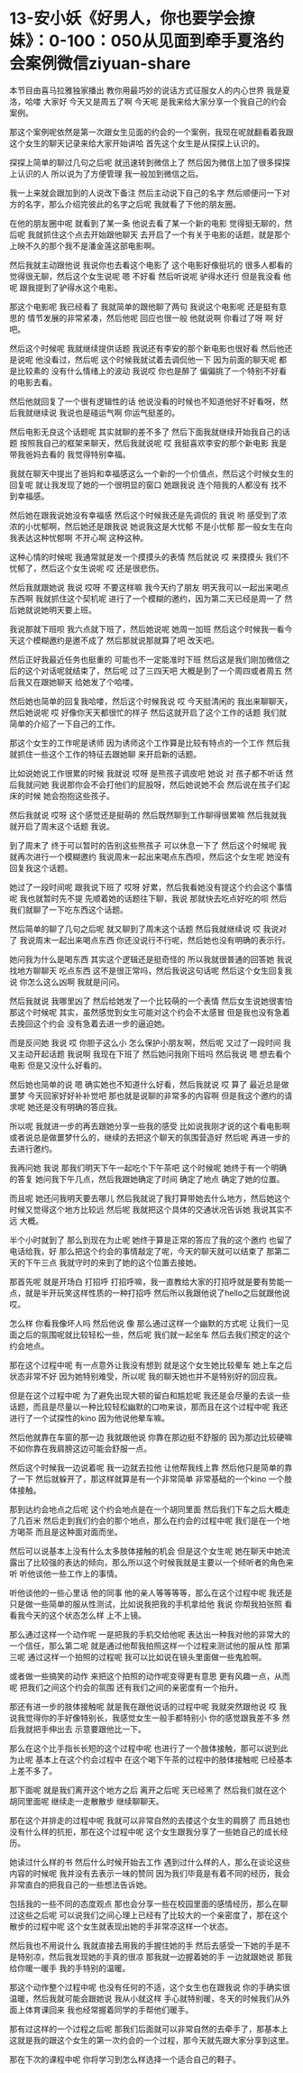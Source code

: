 # 13-安小妖《好男人，你也要学会撩妹》：0-100：050从见面到牵手夏洛约会案例微信ziyuan-share

本节目由喜马拉雅独家播出 教你用最巧妙的说话方式征服女人的内心世界 我是夏洛，哈喽 大家好 今天又是周五了啊 今天呢 是我来给大家分享一个我自己的约会案例。

那这个案例呢依然是第一次跟女生见面的约会的一个案例，我现在呢就翻看着我跟这个女生的聊天记录来给大家开始讲哈 首先这个女生是从探探上认识的。

探探上简单的聊过几句之后呢 就迅速转到微信上了 然后因为微信上加了很多探探上认识的人 所以说为了方便管理 我一般加到微信之后。

我一上来就会跟加到的人说改下备注 然后主动说下自己的名字 然后顺便问一下对方的名字，那么介绍完彼此的名字之后呢 我就看了下他的朋友圈。

在他的朋友圈中呢 就看到了某一条 他说去看了某一个新的电影 觉得挺无聊的，然后呢 我就抓住这个点去开始跟他聊天 去开启了一个有关于电影的话题，就是那个上映不久的那个我不是潘金莲这部电影啊。

然后我就主动跟他说 我说你也去看这个电影了 这个电影好像挺坑的 很多人都看的觉得很无聊，然后这个女生说呢 嗯 不好看 然后听说呢 驴得水还行 但是我没看 他呢 跟我提到了驴得水这个电影。

那这个电影呢 我已经看了 我就简单的跟他聊了两句 我说这个电影呢 还是挺有意思的 情节发展的非常紧凑，然后他呢 回应也很一般 他就说啊 你看过了呀 啊 好吧。

然后这个时候呢 我就继续提供话题 我说还有李安的那个新电影也很好看 然后他还是说呢 他没看过，然后呢 这个时候我就试着去调侃他一下 因为前面的聊天呢 都是比较素的 没有什么情绪上的波动 我说哎 你也是醉了 偏偏挑了一个特别不好看的电影去看。

然后他就回复了一个很有逻辑性的话 他说没看的时候也不知道他好不好看呀，然后我就继续说 我说也是碰运气啊 你运气挺差的。

然后电影无良这个话题呢 其实就聊的差不多了 然后下面我就继续开始我自己的话题 按照我自己的框架来聊天，然后我就说呢 哎 我挺喜欢李安的那个新电影 我是带我爸妈去看的 我觉得特别幸福。

我就在聊天中提出了爸妈和幸福感这么一个新的一个价值点，然后这个时候女生的回复呢 就让我发现了她的一个很明显的窗口 她跟我说 连个陪我的人都没有 找不到幸福感。

然后她在跟我说她没有幸福感 然后这个时候我还是先调侃的 我说 哟 感受到了浓浓的小忧郁啊，然后她还是跟我说 她说我这是大忧郁 不是小忧郁 那一般女生在向我表达这种忧郁啊 不开心啊 这种这种。

这种心情的时候呢 我通常就是发一个摸摸头的表情 然后就说 哎 来摸摸头 我们不忧郁了，然后这个女生说呢 哎 还是很悲伤。

然后我就跟她说 我说 哎呀 不要这样嘛 我今天约了朋友 明天我可以一起出来喝点东西啊 我就抓住这个契机呢 进行了一个模糊的邀约，因为第二天已经是周一了 然后她就说她明天要上班。

我说那就下班呗 我六点就下班了，然后她说呢 她周一加班 然后这个时候我一看今天这个模糊邀约是邀不成了 然后那就说那就算了吧 改天吧。

然后正好我最近任务也挺重的 可能也不一定能准时下班 然后这是我们刚加微信之后的这个对话呢就结束了，然后呢 过了三四天吧 大概是到了一个周四或者周五 然后我又在跟她聊天 给她发了个哈喽。

然后她也简单的回复我哈喽，然后这个时候我说 哎 今天挺清闲的 我出来聊聊天，然后她说呢 哎 好像你天天都很忙的样子 然后这就开启了这个工作的话题 我们就简单的介绍了一下自己的工作。

那这个女生的工作呢是诱师 因为诱师这个工作算是比较有特点的一个工作 然后我就抓住一些这个工作的特征去跟她聊 来开启新的话题。

比如说她说工作很累的时候 我就说 哎呀 是熊孩子调皮吧 她说 对 孩子都不听话 然后我就问她 我说那你会不会打他们的屁股呀，然后她说她不会 然后说在孩子们起床的时候 她会抱抱这些孩子。

然后我就说 哎呀 这个感觉还是挺萌的 然后既然聊到工作聊得很累嘛 然后我就我就开启了周末这个话题 我说。

到了周末了 终于可以暂时的告别这些熊孩子 可以休息一下了 然后这个时候呢 我就再次进行一个模糊邀约 我说周末一起出来喝点东西呗，然后这个女生呢 她没有回复我这个话题。

她过了一段时间呢 跟我说下班了 哎呀 好累，然后我看她没有提这个约会这个事情呢 我也就暂时先不提 先顺着她的话题往下聊，我说 那就快去吃点好吃的呗 然后我们就聊了一下吃东西这个话题。

然后简单的聊了几句之后呢 就又聊到了周末这个话题 然后我就继续说 哎 我说对了 我说周末一起出来喝点东西 你还没说行不行呢，然后她也没有明确的表示行。

她问我为什么是喝东西 其实这个逻辑还是挺奇怪的 所以我就很普通的回答她 我说找地方聊聊天 吃点东西 这不是很正常吗，然后我说这句话呢 然后这个女生回复我说 你怎么这么凶啊 我就是问问。

然后我就说 我哪里凶了 然后给她发了一个比较萌的一个表情 然后女生说她很害怕 那这个时候呢 其实，虽然感觉到女生可能对这个约会不太感冒 但是我也没有急着去挽回这个约会 没有急着去进一步的逼迫她。

而是反问她 我说 哎 你胆子这么小 怎么保护小朋友啊，然后呢 又过了一段时间 我又主动开起话题 我说啊 我现在下班了 然后她问我刚下班吗 然后我说 嗯 想去看个电影 但是又没什么好看的。

然后她也简单的说 嗯 确实她也不知道什么好看，然后我就说 哎 算了 最近总是做噩梦 今天回家好好补补觉吧 那也就是说聊的非常多的内容啊 但是我这个邀约的请求呢 她还是没有明确的答应我。

所以呢 我就进一步的再去跟她分享一些我的感受 比如说我刚才说的这个看电影啊 或者说总是做噩梦什么的，继续的去把这个聊天的氛围营造好 然后呢 再进一步的去进行邀约。

我再问她 我说 那我们明天下午一起吃个下午茶吧 这个时候呢 她终于有一个明确的答复 她问我下午几点，然后我跟她确定了时间 确定了地点 确定了她的位置。

而且呢 她还问我明天要去哪儿 然后我就说了我打算带她去什么地方，然后她这个时候又觉得这个地方比较远 然后呢 我就把这个具体的交通状况告诉她 我说其实不远 大概。

半个小时就到了 那么到现在为止呢 她终于算是正常的答应了我的这个邀约 也留了电话给我，好 那么把这个约会的事情敲定了呢，今天的聊天就可以结束了 那第二天的下午三点 我就守时的来到了她的这个位置去接她。

那首先呢 就是开场白 打招呼 打招呼嘛，我一直教给大家的打招呼就是要有势能一点，就是半开玩笑这样性质的一种打招呼 然后所以我跟他说了hello之后就跟他说 哎。

怎么样 你看我像坏人吗 然后他说 像 那么通过这样一个幽默的方式呢 让我们一见面之后的氛围呢就比较轻松一些，然后呢 我们就一起坐车 然后去我们预定的这个约会地点。

那在这个过程中呢 有一点意外让我没有想到 就是这个女生她比较晕车 她上车之后状态非常不好 因为她特别难受，所以呢 我的聊天她也并不是特别好的回应我。

但是在这个过程中呢 为了避免出现大顿的留白和尴尬呢 我还是会尽量的去谈一些话题，而且是尽量以一种比较轻松幽默的口吻来谈，那而且在这个过程中呢 我还进行了一个试探性的kino 因为他说他晕车嘛。

然后他就靠在车窗的那一边 我就跟他说 你靠在那边挺不舒服的 因为那边比较硬嘛 不如你靠在我肩膀这边可能会舒服一点。

然后这个时候我一边说着呢 我一边就去拉他 让他帮我线上靠 然后他只是简单的靠了一下 然后就躲开了，那这样就算是有一个非常简单 非常基础的一个kino 一个肢体接触。

那到达约会地点之后呢 这个约会地点是在一个胡同里面 然后我们下车之后大概走了几百米 然后走到我们约会的那个地点，那么在约会的过程中呢 我们是在一个地方喝茶 而且是这种面对面而坐。

然后可以说基本上没有什么太多肢体接触的机会 但是这个女生呢 她在聊天中她流露出了比较强的表达的倾向，那么所以这个时候我就是主要以一个倾听者的角色来听 听他谈他一些工作上的事情。

听他谈他的一些心里话 他的同事 他的亲人等等等等，那么在这个过程中呢 我还是只是做一些简单的服从性测试，比如说我把我的手机拿给他 我说 你帮我拍张照 看看我今天的这个状态怎么样 上不上镜。

那么通过这样一个动作呢 一是把我的手机交给他呢 表达出一种我对他的非常大的一个信任，那么第二呢 就是通过他帮我拍照这样一个过程来测试他的服从性 那第三呢 通过这样一个拍照的过程呢 我可以比如说在镜头里面做一些鬼脸啊。

或者做一些搞笑的动作 来把这个拍照的动作呢变得更有意思 更有风趣一点，从而呢 把我们之间这个约会的氛围 还有我们之间的亲密度有一个抬升。

那还有进一步的肢体接触呢 就是我在跟他说话的过程中呢 我就突然跟他说 哎 我说我觉得你的手好像特别长，我感觉女生一般手都特别小 你的感觉跟我差不多 然后我就把手伸出去 示意要跟他比一下。

那么在这个比手指长长短的这个过程中呢 也进行了一个肢体接触，那可以说到此为止呢 基本上在这个约会过程中 在这个喝下午茶的过程中的肢体接触呢 已经基本上差不多了。

那下面呢 就是我们离开这个地方之后 离开之后呢 天已经黑了 然后我们就在这个胡同里面呢 继续走一走散散步 继续聊聊天。

那在这个并排走的过程中呢 我就可以非常自然的去搂这个女生的肩膀了 而且她也没有什么样的抗拒，那在这个过程中呢 这个女生跟我分享了一些她自己的成长经历。

她读过什么样的书 然后什么时候开始去工作 遇到过什么样的人，那么在谈论这些内容的时候呢 我并没有去表示一味的赞同 因为我们毕竟是有着不同的经历，我会非常直白的把我自己的一些想法告诉她。

包括我的一些不同的态度观点 那也会分享一些在校园里面的感情经历，那么在聊过这些之后呢 可以说我们之间心理上已经有了比较大的一个亲密度了，那在这个散步的过程中呢 这个女生就表现出她的手非常凉这样一个状态。

然后我也不用说什么 我就直接去用我的手握住她的手 然后去感受一下她的手是不是特别凉，然后我发现她的手真的很凉 那我就一边握着她的手 一边就跟她说 那我给你暖一暖手 我的手特别的温暖。

那这个动作整个过程中呢 也没有任何的不适，这个女生也在跟我说 你的手确实很温暖，然后我就可能会跟她说 我从小就这样 手心就特别暖，冬天的时候我们从外面上体育课回来 我也经常握着同学的手帮他们暖手。

那有过这样的一个过程之后呢 那我们后面就可以非常自然的去牵手了，那基本上这就是我的跟这个女生的第一次约会的一个过程，那今天就先跟大家分享到这里。

那在下次的课程中呢 你将学习到怎么样选择一个适合自己的鞋子。